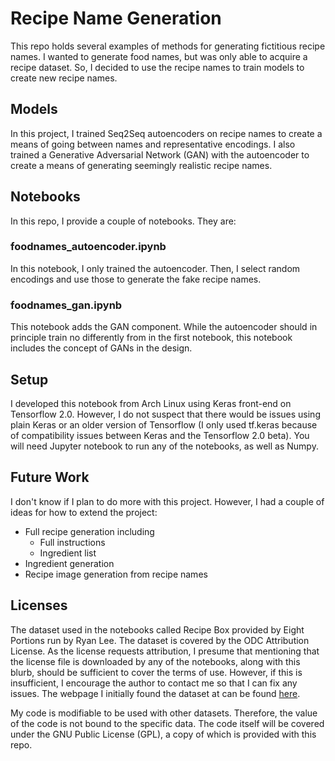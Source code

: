 
# Recipe Name Generation

This repo holds several examples of methods for generating fictitious
recipe names. I wanted to generate food names, but was only able to
acquire a recipe dataset. So, I decided to use the recipe names to
train models to create new recipe names.

## Models

In this project, I trained Seq2Seq autoencoders on recipe names to create
a means of going between names and representative encodings. I also trained
a Generative Adversarial Network (GAN) with the autoencoder to create a
means of generating seemingly realistic recipe names.

## Notebooks

In this repo, I provide a couple of notebooks. They are:

### foodnames_autoencoder.ipynb

In this notebook, I only trained the autoencoder. Then, I select random
encodings and use those to generate the fake recipe names.

### foodnames_gan.ipynb

This notebook adds the GAN component. While the autoencoder should in
principle train no differently from in the first notebook, this
notebook includes the concept of GANs in the design.

## Setup

I developed this notebook from Arch Linux using Keras front-end on
Tensorflow 2.0. However, I do not suspect that there would be issues
using plain Keras or an older version of Tensorflow (I only used tf.keras
because of compatibility issues between Keras and the Tensorflow 2.0 beta).
You will need Jupyter notebook to run any of the notebooks, as well as Numpy.

## Future Work

I don't know if I plan to do more with this project. However, I had a couple
of ideas for how to extend the project:

* Full recipe generation including
    * Full instructions
    * Ingredient list
* Ingredient generation
* Recipe image generation from recipe names

## Licenses

The dataset used in the notebooks called Recipe Box provided by Eight Portions
run by Ryan Lee. The dataset is covered by the ODC Attribution License. As the
license requests attribution, I presume that mentioning that the license file
is downloaded by any of the notebooks, along with this blurb, should be
sufficient to cover the terms of use. However, if this is insufficient, I
encourage the author to contact me so that I can fix any issues. The webpage
I initially found the dataset at can be found [here](https://eightportions.com/datasets/Recipes/).

My code is modifiable to be used with other datasets. Therefore, the value of
the code is not bound to the specific data. The code itself will be covered
under the GNU Public License (GPL), a copy of which is provided with this repo.

